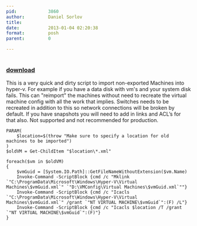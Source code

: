 ```yaml
---
pid:            3860
author:         Daniel Sorlov
title:          
date:           2013-01-04 02:20:38
format:         posh
parent:         0

---
```


# 

### [download](//scripts/3860.ps1)

This is a very quick and dirty script to import non-exported Machines into hyper-v. For example if you have a data disk with vm's and your system disk fails. This can "reimport" the machines without need to recreate the virtual machine config with all the work that implies. Switches needs to be recreated in addition to this so network connections will be broken by default. If you have snapshots you will need to add in links and ACL’s for that also. Not supported and not recommended for production.

```posh
PARAM(
	$location=$(throw "Make sure to specify a location for old machines to be imported")
)
$oldVM = Get-ChildItem "$location\*.xml"

foreach($vm in $oldVM)
{
	$vmGuid = [System.IO.Path]::GetFileNameWithoutExtension($vm.Name)
	Invoke-Command -ScriptBlock {cmd /c "Mklink `"C:\ProgramData\Microsoft\Windows\Hyper-V\Virtual Machines\$vmGuid.xml`" `"D:\VMConfig\Virtual Machines\$vmGuid.xml`""}
	Invoke-Command -ScriptBlock {cmd /c "Icacls `"C:\ProgramData\Microsoft\Windows\Hyper-V\Virtual Machines\$vmGuid.xml`" /grant `"NT VIRTUAL MACHINE\$vmGuid`":(F) /L"}
	Invoke-Command -ScriptBlock {cmd /c "Icacls $location /T /grant `"NT VIRTUAL MACHINE\$vmGuid`":(F)"}
}
```
